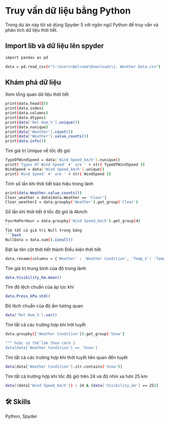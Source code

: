 
# Truy vấn dữ liệu bằng Python

Trong dự án này tôi sẽ dùng Spyder 5 với ngôn ngữ Python để truy vấn và phân tích dữ liệu thời tiết.


## Import lib và dữ liệu lên spyder


```bash
import pandas as pd

data = pd.read_csv(r"C:\Users\Welcome\Downloads\1. Weather Data.csv")
```
## Khám phá dữ liệu

Xem tổng quan dữ liệu thời tiết

```bash
print(data.head(5))
print(data.index)
print(data.columns)
print(data.dtypes)
print(data['Rel Hum_%'].unique())
print(data.nunique)
print(data['Weather'].count())
print(data['Weather'].value_counts())
print(data.info())

```
Tìm giá trị Unique về tốc độ gió

```bash
TypeOfWindSpeed = data['Wind Speed_km/h'].nunique()
print('Types Of Wind Speed' +' are ' + str( TypeOfWindSpeed ))
WindSpeed = data['Wind Speed_km/h'].unique()
print('Wind Speed' +' are ' + str( WindSpeed ))
```
Tính số lần khi thời tiết báo hiệu trong lành 
```bash
print(data.Weather.value_counts())
Clear_weather = data[data.Weather == 'Clear']
Clear_weather2 = data.groupby('Weather').get_group('Clear')  
```
Số lần khi thời tiết ở tốc độ gió là 4km/h
```bash
FourKmPerHour = data.groupby('Wind Speed_km/h').get_group(4)
``
Tìm tất cả giá trị Null trong bảng
```bash
NullData = data.sum().isnull()
```
Đặt lại tên cột thời tiết thành Điều kiện thời tiết
```bash
data.rename(columns = {'Weather' : 'Weather Condition', 'Temp_C': 'Temp'})
```
Tìm giá trị trung bình của độ trong lành
```bash
data.Visibility_km.mean()
```
Tìm độ lệch chuẩn của áp lực khí    
```bash
data.Press_kPa.std()
```
Độ lệch chuẩn của độ ẩm tương quan
```bash
data['Rel Hum_%'].var()
```
Tìm tất cả các trường hợp khi trời tuyết
```bash
data.groupby(['Weather Condition']).get_group('Snow')

""" hoặc có thể làm theo cách 2
data[data['Weather Condition'] == 'Snow']
```
Tìm tất cả các trường hợp khi thời tuyết liên quan đến tuyết
```bash
data[data['Weather Condition'].str.contains('Snow')]
```
Tìm tất cả trường hợp khi tốc độ gió trên 24 và độ nhìn xa hơn 25 km
```bash
data[(data['Wind Speed_km/h']) > 24 & (data['Visibility_km'] == 25)]
```
## 🛠 Skills
Python, Spyder

